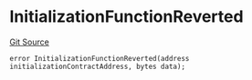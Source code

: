 # InitializationFunctionReverted
[Git Source](https://github.com/thrackle-io/forte-rules-engine/blob/c68a304eba8615cfb7f60cfb23fe792f1083c190/src/client/token/handler/diamond/HandlerDiamondLib.sol)


```solidity
error InitializationFunctionReverted(address initializationContractAddress, bytes data);
```

